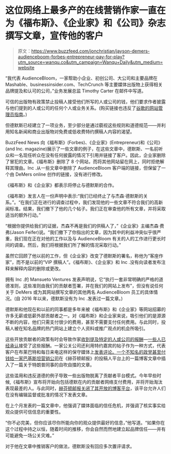 # 这位网络上最多产的在线营销作家一直在为《福布斯》、《企业家》和《公司》杂志撰写文章，宣传他的客户

> 原文：<https://www.buzzfeed.com/jonchristian/jayson-demers-audienceboom-forbes-entrepreneur-pay-for-play?utm_source=wanqu.co&utm_campaign=Wanqu+Daily&utm_medium=website>

“我代表 AudienceBloom，一家帮助小企业、初创公司、大公司和主要品牌在 Mashable、businessinsider.com、TechCrunch 等主要媒体出版物上获得相关品牌提及和认可的公司，”业务发展总监 Timothy Carter 在邮件中写道。

可信的出版物有政策禁止投稿人接受他们所写的人或公司的钱，他们要求作者披露与他们提到的人或公司的任何个人或业务关系。(购买链接也违反了[谷歌的网站管理员指南](https://support.google.com/webmasters/answer/66356)。)

但德默斯已经建立了一项业务，至少部分是通过藐视这些规则和道德规范——并利用知名新闻和商业出版物对免费或低收费特约撰稿人内容的渴望。

BuzzFeed News 向《福布斯》(Forbes)、《企业家》(Entrepreneur)和《公司》(and Inc. magazine)展示了一些文章的例子，在这些文章中，德默斯、一名前听众和一名现任听众在没有任何披露的情况下引用并链接了客户。因此，企业家删除了冒犯的文章。《福布斯》删除了 8 个网站，而将其他网站留在网上，同时拒绝解释其理由。Inc .从一些文章中删除了 AudienceBloom 客户端的链接，但保留了一个由 DeMers online 创作的链接，没有进行修改。

《福布斯》和《企业家》都表示将停止与德默斯的合作。

《福布斯》发言人在一份声明中表示:“我们已经终止了与杰森·德默斯的关系。”。“在我们正在进行的调查过程中，我们发现他的一些文章不符合我们的高新闻标准。结果，我们撤下了他的几个帖子。我们正在审查他的所有文章，并将采取适当的额外行动。”

“根据你提供给我们的证据，杰森不再是我们的供稿人了，”《企业家》主编杰森·费弗(Jason Feifer)说。“我们撤下了你指出的文章，因为其中的利益冲突似乎很严重，我们现在正在对他的工作以及与 AudienceBloom 有关的人的工作进行更长时间的调查。然后，我们将根据我们所了解的情况采取行动。”

虽然它回顾了他以前的工作，但《企业家》改变了德默斯的署名，称他为“客座作家”，而不是以前的“VIP 撰稿人”。《福布斯》、《企业家》和 Inc .没有向读者发布注释来解释内容的删除或更改。

拥有 Inc .的 Mansueto Ventures 发表声明说，它“执行一套非常明确的严格的道德准则，这些准则由我们的贡献者签署，并在我们的网站上发布”，但没有说任何关于 DeMers 或为其网站撰写文章的其他两名 AudienceBloom 员工的具体情况。(自 2016 年以来，德默斯没有为 Inc .发表过一篇文章。)

德默斯和他现在和以前的同事都是多年来被《福布斯》和《企业家》等网站招募的许多无薪或低薪外部贡献者之一。对《福布斯》和企业家来说，吸引他们的是源源不断的内容，他们只需支付很少的费用，甚至不需要支付任何费用。与此同时，投稿人被在知名品牌的热门网站上建立个人资料或推广观点的机会所吸引。

这些开放贡献者的政策有时会导致作家[收到提及特定的人或公司的报酬](https://theoutline.com/post/2978/these-are-the-people-paying-journalists-to-promote-brands-in-articles)—[一些人已经承认](https://theoutline.com/post/2563/how-brands-secretly-buy-their-way-into-forbes-fast-company-and-huffpost-stories)接受了这些报酬。一家公关公司还利用特约嘉宾的帖子作为一种方式，代表客户在布莱巴特和每日来电这样的保守媒体上[发表评论。一个不知名的政党甚至](https://www.buzzfeed.com/janelytvynenko/this-public-relations-firm-has-been-secretly-placing?utm_term=.yxX7g8r8e#.xlk82XKXq)[付钱给一家巴基斯坦营销公司](https://www.thedailybeast.com/who-paid-for-the-huffpost-puff-piece-on-trumps-felonious-friend)在《赫芬顿邮报》的投稿人平台上的一篇博客文章中插入了一篇关于特朗普同事的自吹自擂的文章。

这些滥用和违反道德的例子导致一些出版物脱离了贡献者平台模式。今年早些时候,《福布斯》宣布将开始向包括德默在内的贡献者网络支付费用，并将开始淘汰表现最差的人。与此同时，[赫芬顿邮报关闭了其开放的博客平台](https://www.nytimes.com/2018/01/18/business/media/huffpost-unpaid-contributors.html?mtrref=www.google.com&mtrref=www.nytimes.com&gwh=112172A6E29D06E8E0E046341D797EBE&gwt=pay)，该平台允许人们在没有编辑监督或批准的情况下发表文章。

在上个月发表的一篇文章中，他强调了媒体面临的信任危机，并强调了核实事实给观众提供可信信息的重要性。

“你不必完美，但你应该尽你所能向你的观众提供最好的信息，”他写道。“如果你在这个过程中持之以恒，随着时间的推移，你会自然而然地建立起品牌信任——并有可能避免一场公关灾难。”

对于他在文章中推销客户的做法，德默斯没有回应多次置评请求。